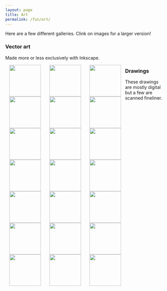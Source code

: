 ```yaml
---
layout: page
title: Art
permalink: /fun/art/
---
```


Here are a few different galleries. Clink on images for a
larger version!

### Vector art

Made more or less exclusively with Inkscape.<br/>

<a href="/assets/art/vector/er=epr.png" style="float: left; margin-left:
10pt; margin-right: 10pt;"><img border="0" height="100"
src="https://hapax.github.io/assets/art/vector/er=epr.png"
/></a>

<a href="/assets/art/vector/eye.jpg" style="float: left; margin-left:
10pt; margin-right: 10pt;"><img border="0" height="100"
src="https://hapax.github.io/assets/art/vector/eye.jpg"
/></a>

<a href="/assets/art/vector/qgcat.png" style="float: left; margin-left:
10pt; margin-right: 10pt;"><img border="0" height="100"
src="https://hapax.github.io/assets/art/vector/qgcat.png"
/></a>

<a href="/assets/art/vector/retro.jpg" style="float: left; margin-left:
10pt; margin-right: 10pt;"><img border="0" height="100"
src="https://hapax.github.io/assets/art/vector/retro.jpg"
/></a>

<a href="/assets/art/vector/rider.png" style="float: left; margin-left:
10pt; margin-right: 10pt;"><img border="0" height="100"
src="https://hapax.github.io/assets/art/vector/rider.png"
/></a>

<a href="/assets/art/vector/vaporwave.jpg" style="float: left; margin-left:
10pt; margin-right: 10pt;"><img border="0" height="100"
src="https://hapax.github.io/assets/art/vector/vaporwave.jpg"
/></a>

<a href="/assets/art/vector/circle.jpg" style="float: left; margin-left:
10pt; margin-right: 10pt;"><img border="0" height="100"
src="https://hapax.github.io/assets/art/vector/circle.jpg"
/></a>

<a href="/assets/art/vector/torquay.png" style="float: left; margin-left:
10pt; margin-right: 10pt;"><img border="0" height="100"
src="https://hapax.github.io/assets/art/vector/torquay.png"
/></a>

<a href="/assets/art/vector/torquay.png"></a>


### Drawings

These drawings are mostly digital but a few are scanned fineliner.<br/>

<div>
<a href="/assets/art/drawing/antenna.jpg" style="float: left; margin-left:
10pt; margin-right: 10pt;"><img border="0" height="100"
src="https://hapax.github.io/assets/art/drawing/antenna.jpg"
/></a>

<a href="/assets/art/drawing/deaf.jpg" style="float: left; margin-left:
10pt; margin-right: 10pt"><img border="0" height="100"
src="https://hapax.github.io/assets/art/drawing/deaf.jpg"
/></a>

<a href="/assets/art/drawing/felp.jpg" style="float: left; margin-left:
10pt; margin-right: 10pt"><img border="0" height="100"
src="https://hapax.github.io/assets/art/drawing/felp.jpg"
/></a>

<a href="/assets/art/drawing/hat.jpg" style="float: left; margin-left:
10pt; margin-right: 10pt"><img border="0" height="100"
src="https://hapax.github.io/assets/art/drawing/hat.jpg"
/></a>

<a href="/assets/art/drawing/ill.jpg" style="float: left; margin-left:
10pt; margin-right: 10pt"><img border="0" height="100"
src="https://hapax.github.io/assets/art/drawing/ill.jpg"
/></a>

<a href="/assets/art/drawing/joyce.jpg" style="float: left; margin-left:
10pt; margin-right: 10pt"><img border="0" height="100"
src="https://hapax.github.io/assets/art/drawing/joyce.jpg"
/></a>

<a href="/assets/art/drawing/kafka.jpg" style="float: left; margin-left:
10pt; margin-right: 10pt"><img border="0" height="100"
src="https://hapax.github.io/assets/art/drawing/kafka.jpg"
/></a>

<a href="/assets/art/drawing/laugh.jpg" style="float: left; margin-left:
10pt; margin-right: 10pt"><img border="0" height="100"
src="https://hapax.github.io/assets/art/drawing/laugh.jpg"
/></a>

<a href="/assets/art/drawing/morrissey.jpg" style="float: left; margin-left:
10pt; margin-right: 10pt"><img border="0" height="100"
src="https://hapax.github.io/assets/art/drawing/morrissey.jpg"
/></a>

<a href="/assets/art/drawing/rabbit.jpg" style="float: left; margin-left:
10pt; margin-right: 10pt"><img border="0" height="100"
src="https://hapax.github.io/assets/art/drawing/rabbit.jpg"
/></a>

<a href="/assets/art/drawing/rasputin.jpg" style="float: left; margin-left:
10pt; margin-right: 10pt"><img border="0" height="100"
src="https://hapax.github.io/assets/art/drawing/rasputin.jpg"
/></a>

<a href="/assets/art/drawing/siouxsie.jpg" s style="float: left; margin-left:
10pt; margin-right: 10pt"><img border="0" height="100"
src="https://hapax.github.io/assets/art/drawing/siouxsie.jpg"
/></a>

<a href="/assets/art/drawing/zombie.jpg" style="margin-left:
10pt; margin-right: 10pt"><img border="0" height="100"
src="https://hapax.github.io/assets/art/drawing/zombie.jpg"
/></a>
</div>
<br/>
